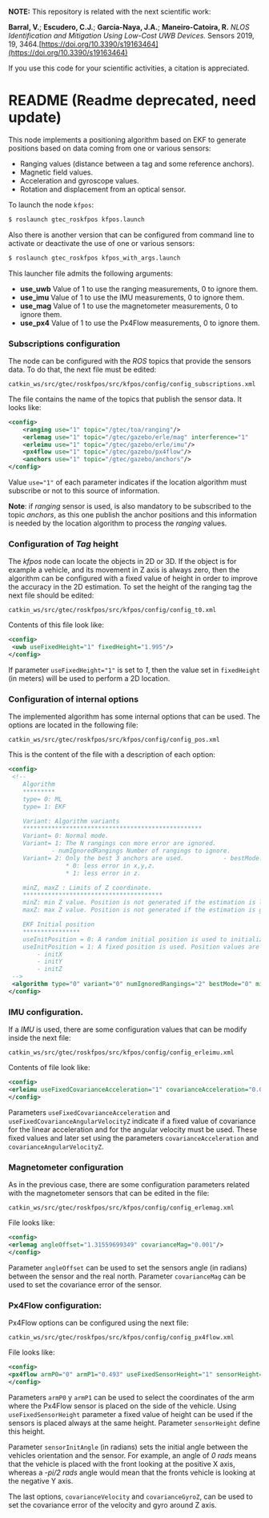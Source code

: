 **NOTE:** This repository is related with the next scientific work:

**Barral, V.**; **Escudero, C.J.**; **García-Naya, J.A.**; **Maneiro-Catoira, R.** *NLOS Identification and Mitigation Using Low-Cost UWB Devices.* Sensors 2019, 19, 3464.[https://doi.org/10.3390/s19163464](https://doi.org/10.3390/s19163464)

If you use this code for your scientific activities, a citation is appreciated.

# README (Readme deprecated, need update)

This node implements a positioning algorithm based on EKF to generate positions based on data coming from one or various sensors:

- Ranging values (distance between a tag and some reference anchors).
- Magnetic field values.
- Acceleration and gyroscope values. 
- Rotation and displacement from an optical sensor.  

To launch the node ```kfpos```:

```bash
$ roslaunch gtec_roskfpos kfpos.launch 
```
Also there is another version that can be configured from command line to activate or deactivate the use of one or various sensors:

```bash
$ roslaunch gtec_roskfpos kfpos_with_args.launch 
```

This launcher file admits the following arguments:

* **use_uwb** Value of 1 to use the ranging measurements, 0 to ignore them.
* **use_imu** Value of 1 to use the IMU measurements, 0 to ignore them.
* **use_mag** Value of 1 to use the magnetometer measurements, 0 to ignore them.
* **use_px4** Value of 1 to use the Px4Flow measurements, 0 to ignore them.

### Subscriptions configuration

The node can be configured with the *ROS* topics that provide the sensors data. To do that, the next file must be edited:

```catkin_ws/src/gtec/roskfpos/src/kfpos/config/config_subscriptions.xml```

The file contains the name of the topics that publish the sensor data. It looks like:

```xml
<config> 	
	<ranging use="1" topic="/gtec/toa/ranging"/>
	<erlemag use="1" topic="/gtec/gazebo/erle/mag" interference="1"   	topicInterference="/gtec/gazebo/erle/maginterfered"/>
	<erleimu use="1" topic="/gtec/gazebo/erle/imu"/>
	<px4flow use="1" topic="/gtec/gazebo/px4flow"/>
	<anchors use="1" topic="/gtec/gazebo/anchors"/>   
</config>
```

Value ```use="1"``` of each parameter indicates if the location algorithm must subscribe or not to this source of information. 

**Note**: if *ranging* sensor is used, is also mandatory to be subscribed to the topic *anchors*, as this one publish the anchor positions and this information is needed by the location algorithm to process the *ranging* values.

### Configuration of *Tag* height

The *kfpos* node can locate the objects in 2D or 3D. If the object is for example a vehicle, and its movement in Z axis is always zero, then the algorithm can be configured with a fixed value of height in order to improve the accuracy in the 2D estimation. To set the height of the ranging tag the next file should be edited:

```catkin_ws/src/gtec/roskfpos/src/kfpos/config/config_t0.xml```

Contents of this file look like:

```xml
<config>
 <uwb useFixedHeight="1" fixedHeight="1.995"/>
</config>
```

If parameter ```useFixedHeight="1"``` is set to *1*, then the value set in  ```fixedHeight``` (in meters) will be used to perform a 2D location.

### Configuration of internal options

The implemented  algorithm has some internal options that can be used. The options are located in the following file:

```catkin_ws/src/gtec/roskfpos/src/kfpos/config/config_pos.xml```

This is the content of the file with a description of each option:

```xml
<config>
 <!--
	Algorithm
	*********
	type= 0: ML
	type= 1: EKF

 	Variant: Algorithm variants
 	**************************************************
 	Variant= 0: Normal mode.
 	Variant= 1: The N rangings con more error are ignored.
 			- numIgnoredRangings Number of rangings to ignore.
 	Variant= 2: Only the best 3 anchors are used. 			- bestMode: Criterion to select the best anchors: 
				* 0: less error in x,y,z. 
				* 1: less error in z.

	minZ, maxZ : Limits of Z coordinate.
	***************************************
	minZ: min Z value. Position is not generated if the estimation is lower.
 	maxZ: max Z value. Position is not generated if the estimation is greater.

	EKF Initial position
	****************
	useInitPosition = 0: A random initial position is used to initialize the algorithm.
	useInitPosition = 1: A fixed position is used. Position values are set using the next parameters: 
		- initX 
		- initY
		- initZ
 -->
 <algorithm type="0" variant="0" numIgnoredRangings="2" bestMode="0" minZ="0.0" maxZ="3.0"  useInitPosition="0" initX="8" initY="0" initZ="2"/>
</config>
```

### IMU configuration.

If a *IMU* is used, there are some configuration values that can be modify inside the next file:

```catkin_ws/src/gtec/roskfpos/src/kfpos/config/config_erleimu.xml```

Contents of file look like:

```xml
<config> 
<erleimu useFixedCovarianceAcceleration="1" covarianceAcceleration="0.01"  useFixedCovarianceAngularVelocityZ="1" covarianceAngularVelocityZ="0.000786"/> 
</config>
```

Parameters ```useFixedCovarianceAcceleration``` and ```useFixedCovarianceAngularVelocityZ``` indicate if a fixed value of covariance for the linear acceleration and for the angular velocity must be used. These fixed values and later set using the parameters ```covarianceAcceleration``` and ```covarianceAngularVelocityZ```.

### Magnetometer configuration

As in the previous case, there are some configuration parameters related with the magnetometer sensors that can be edited in the file:

```catkin_ws/src/gtec/roskfpos/src/kfpos/config/config_erlemag.xml```

File looks like:

```xml
<config>
<erlemag angleOffset="1.31559699349" covarianceMag="0.001"/>
</config>
```

Parameter ```angleOffset``` can be used to set the sensors angle (in radians) between the sensor and the real north. Parameter ```covarianceMag``` can be used to set the covariance error of the sensor.

### Px4Flow configuration:

Px4Flow options can be configured using the next file:

```catkin_ws/src/gtec/roskfpos/src/kfpos/config/config_px4flow.xml```

File looks like:

```xml
<config>
<px4flow armP0="0" armP1="0.493" useFixedSensorHeight="1" sensorHeight="3.0" sensorInitAngle ="-1.570796326794897" covarianceVelocity="0.4" covarianceGyroZ="0.4"/> 
</config>
```

Parameters ```armP0``` y ```armP1``` can be used to select the coordinates of the arm where the Px4Flow sensor is placed on the side of the vehicle. Using ```useFixedSensorHeight``` parameter a fixed value of height can be used if the sensors is placed always at the same height. Parameter ```sensorHeight``` define this height. 

Parameter ```sensorInitAngle``` (in radians) sets the initial angle between the vehicles orientation and the sensor. For example, an angle of *0 rads* means that the vehicle is placed with the front looking at the positive X axis, whereas a *-pi/2 rads* angle would mean that the fronts vehicle is looking at the negative Y axis. 

The last options, ```covarianceVelocity``` and ```covarianceGyroZ```, can be used to set the covariance error of the velocity and gyro around Z axis. 
